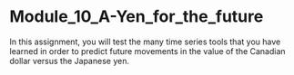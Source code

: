 # Module_10_A-Yen_for_the_future

In this assignment, you will test the many time series tools that you have learned in order to predict future movements in the value of the Canadian dollar versus the Japanese yen.